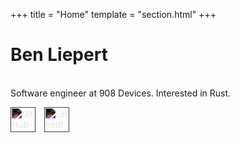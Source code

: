 +++
title = "Home"
template = "section.html"
+++

# Ben Liepert
\
Software engineer at 908 Devices. Interested in Rust.

<!-- Theme messes with how svgs are displayed. Override it briefly -->
<style>
.inline-icon {
    display: inline-block;
    margin-right: 10px;
}
.inline-icon img {
    width: 40px;
    height: 40px;
    filter: invert(100%);
}
</style>

<a href="https://github.com/yourusername" target="_blank" class="inline-icon">
  <img src="https://cdn.jsdelivr.net/npm/simple-icons@v9/icons/github.svg" alt="GitHub">
</a>
<a href="https://www.linkedin.com/in/yourusername/" target="_blank" class="inline-icon">
  <img src="https://cdn.jsdelivr.net/npm/simple-icons@v9/icons/linkedin.svg" alt="LinkedIn">
</a>

[email]: mailto:ben.liepert@gmail.com
[github]: https://github.com/benliepert
[linkedin]: https://www.linkedin.com/in/ben-liepert-9287b0163/
